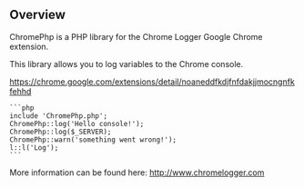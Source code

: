 ## Overview
ChromePhp is a PHP library for the Chrome Logger Google Chrome extension.

This library allows you to log variables to the Chrome console.

https://chrome.google.com/extensions/detail/noaneddfkdjfnfdakjjmocngnfkfehhd

    ```php
    include 'ChromePhp.php';
    ChromePhp::log('Hello console!');
    ChromePhp::log($_SERVER);
    ChromePhp::warn('something went wrong!');
    l::l('Log');
    ```


More information can be found here:
http://www.chromelogger.com

